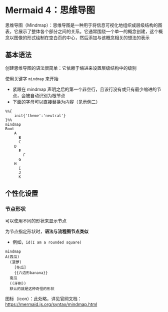 # Mermaid 4：思维导图

思维导图（Mindmap）：思维导图是一种用于将信息可视化地组织成层级结构的图表，它展示了整体各个部分之间的关系。它通常围绕一个单一的概念创建，这个概念以图像的形式绘制在空白页的中心，然后添加与该概念相关的想法的表示

## 基本语法

创建思维导图的语法很简单：它依赖于缩进来设置层级结构中的级别

使用关键字 `mindmap` 来开始

- 紧跟在 mindmap 声明之后的第一个非空行，且该行没有或只有最少缩进的节点，会被自动识别为根节点
- 下面的字母可以直接替换为内容（见示例二）

```mermaid
%%{
    init{'theme':'neutral'}
}%%
mindmap
Root
    A
      B
      C
    D
      E
        F
      G
    H
      I
      J
      K
```

## 个性化设置

### 节点形状

可以使用不同的形状来显示节点

为节点指定形状时，**语法与流程图节点类似**

- 例如，`id(I am a rounded square)`

```mermaid
mindmap
A(西瓜)
  (菠萝)
    [冬瓜]
    {{六边形banana}}
  南瓜
  ((牙刷))
  默认的就是这种奇怪的形状

```

图标（icon）：此处略，详见官网文档：https://mermaid.js.org/syntax/mindmap.html
